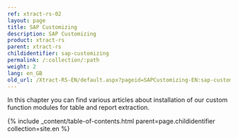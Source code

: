 ```yaml
---
ref: xtract-rs-02
layout: page
title: SAP Customizing
description: SAP Customizing
product: xtract-rs
parent: xtract-rs
childidentifier: sap-customizing
permalink: /:collection/:path
weight: 2
lang: en_GB
old_url: /Xtract-RS-EN/default.aspx?pageid=SAPCustomizing-EN:sap-customizing-en
---
```


In this chapter you can find various articles about installation of our custom function modules for  table and report extraction.


{% include _content/table-of-contents.html parent=page.childidentifier collection=site.en %}